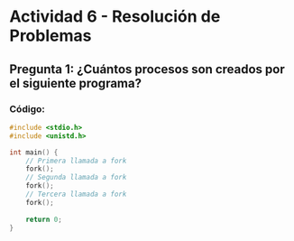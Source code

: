 # Actividad 6 - Resolución de Problemas

## Pregunta 1: ¿Cuántos procesos son creados por el siguiente programa?

### Código:

```c
#include <stdio.h>
#include <unistd.h>

int main() {
    // Primera llamada a fork
    fork();
    // Segunda llamada a fork
    fork();
    // Tercera llamada a fork
    fork();
    
    return 0;
}
